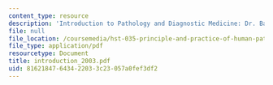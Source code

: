 ```yaml
---
content_type: resource
description: 'Introduction to Pathology and Diagnostic Medicine: Dr. Badizedigan'
file: null
file_location: /coursemedia/hst-035-principle-and-practice-of-human-pathology-spring-2003/81621847643422033c23057a0fef3df2_introduction_2003.pdf
file_type: application/pdf
resourcetype: Document
title: introduction_2003.pdf
uid: 81621847-6434-2203-3c23-057a0fef3df2
---
```

